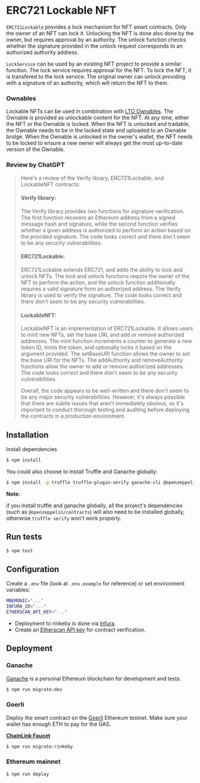 # ERC721 Lockable NFT

`ERC721Lockable` provides a lock mechanism for NFT smart contracts. Only the owner of an NFT can lock it. Unlocking the NFT is done also done by the owner, but requires approval by an authority. The unlock function checks whether the signature provided in the unlock request corresponds to an authorized authority address.

`LockService` can be used by an existing NFT project to provide a similar function. The lock service requires approval for the NFT. To lock the NFT, it is transfered to the lock service. The original owner can unlock providing with a signature of an authority, which will return the NFT to them.

### Ownables

Lockable NFTs can be used in combination with [LTO Ownables](https://docs.ltonetwork.com/ownables). The Ownable is provided as unlockable content for the NFT. At any time, either the NFT or the Ownable is locked. When the NFT is unlocked and tradable, the Ownable needs to be in the locked state and uploaded to an Ownable bridge. When the Ownable is unlocked in the owner's wallet, the NFT needs to be locked to ensure a new owner will always get the most up-to-date version of the Ownable.

### Review by ChatGPT

> Here's a review of the Verify library, ERC721Lockable, and LockableNFT contracts:
>
> #### Verify library:
> The Verify library provides two functions for signature verification. The first function recovers an Ethereum address from a signed message hash and signature, while the second function verifies whether a given address is authorized to perform an action based on the provided signature. The code looks correct and there don't seem to be any security vulnerabilities.
> 
> #### ERC721Lockable:
> ERC721Lockable extends ERC721, and adds the ability to lock and unlock NFTs. The lock and unlock functions require the owner of the NFT to perform the action, and the unlock function additionally requires a valid signature from an authorized address. The Verify library is used to verify the signature. The code looks correct and there don't seem to be any security vulnerabilities.
> 
> #### LockableNFT:
> LockableNFT is an implementation of ERC721Lockable. It allows users to mint new NFTs, set the base URI, and add or remove authorized addresses. The mint function increments a counter to generate a new token ID, mints the token, and optionally locks it based on the argument provided. The setBaseURI function allows the owner to set the base URI for the NFTs. The addAuthority and removeAuthority functions allow the owner to add or remove authorized addresses. The code looks correct and there don't seem to be any security vulnerabilities.
> 
> Overall, the code appears to be well-written and there don't seem to be any major security vulnerabilities. However, it's always possible that there are subtle issues that aren't immediately obvious, so it's important to conduct thorough testing and auditing before deploying the contracts in a production environment.


## Installation

Install dependencies

```bash
$ npm install
```

You could also choose to install Truffle and Ganache globally:

```bash
$ npm install -g truffle truffle-plugin-verify ganache-cli @openzeppelin/contracts
```

**Note:**

if you install truffle and ganache globally, all the project's dependencies (such as `@openzeppelin/contracts`) will also need to be installed globally, otherwise `truffle verify` won't work properly.

## Run tests

```bash
$ npm test
```

## Configuration

Create a `.env` file (look at `.env.example` for reference) or set environment variables:

```bash
MNEMONIC="..."
INFURA_ID="..."
ETHERSCAN_API_KEY="..."
```

- Deployment to rinkeby is done via [Infura](https://infura.io/).
- Create an [Etherscan API key](https://etherscan.io/myapikey) for contract verification.

## Deployment

### Ganache

[Ganache](https://www.trufflesuite.com/ganache) is a personal Ethereum blockchain for development and
tests.

```bash
$ npm run migrate:dev
```

### Goerli

Deploy the smart contract on the [Goerli](https://goerli.etherscan.io/) Ethereum testnet. Make sure your wallet has enough ETH
to pay for the GAS.

**[ChainLink Faucet](https://faucets.chain.link/)**

```bash
$ npm run migrate:rinkeby
```

### Ethereum mainnet

```bash
$ npm run deploy
```
